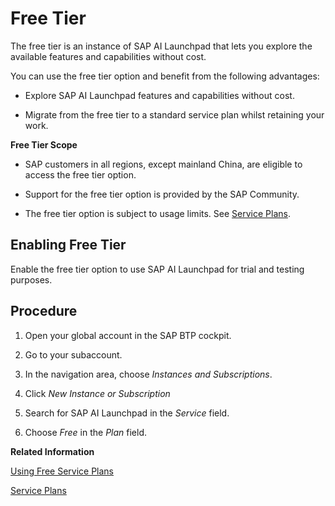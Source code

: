 <!-- loio87e4fb191e3746c0850f76642da96871 -->

# Free Tier

The free tier is an instance of SAP AI Launchpad that lets you explore the available features and capabilities without cost.

You can use the free tier option and benefit from the following advantages:

-   Explore SAP AI Launchpad features and capabilities without cost.

-   Migrate from the free tier to a standard service plan whilst retaining your work.


**Free Tier Scope**

-   SAP customers in all regions, except mainland China, are eligible to access the free tier option.

-   Support for the free tier option is provided by the SAP Community.

-   The free tier option is subject to usage limits. See [Service Plans](service-plans-ec1717d.md).


 <a name="task_tgn_r35_gab"/>

<!-- task\_tgn\_r35\_gab -->

## Enabling Free Tier

Enable the free tier option to use SAP AI Launchpad for trial and testing purposes.



<a name="task_tgn_r35_gab__steps_qtp_xmn_15b"/>

## Procedure

1.  Open your global account in the SAP BTP cockpit.

2.  Go to your subaccount.

3.  In the navigation area, choose *Instances and Subscriptions*.

4.  Click *New Instance or Subscription*

5.  Search for SAP AI Launchpad in the *Service* field.

6.  Choose *Free* in the *Plan* field.


**Related Information**  


[Using Free Service Plans](https://help.sap.com/docs/BTP/65de2977205c403bbc107264b8eccf4b/524e1081d8dc4b0f9d055a6bec383ec3.html)

[Service Plans](service-plans-ec1717d.md "Learn more about the different types of service plans for SAP AI Launchpad.")


